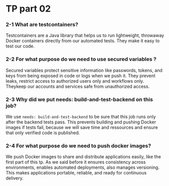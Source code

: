 # TP part 02

### 2-1 What are testcontainers?

Testcontainers are a Java library that helps us to run lightweight, throwaway Docker containers directly from our automated tests. They make it easy to test our code.

### 2-2 For what purpose do we need to use secured variables ?

Secured variables protect sensitive information like passwords, tokens, and keys from being exposed in code or logs when we push it. They prevent leaks, restrict access to authorized users only and workflows only. Theykeep our accounts and services safe from unauthorized access.

### 2-3 Why did we put needs: build-and-test-backend on this job?

We use `needs: build-and-test-backend` to be sure that this job runs only after the backend tests pass. This prevents building and pushing Docker images if tests fail, because we will save time and ressources and ensure that only verified code is published.

### 2-4 For what purpose do we need to push docker images?

We push Docker images to share and distribute applications easily, like the first part of this tp. As we said before it ensures consistency across environments, enables automated deployments, also manages versioning. This makes applications portable, reliable, and ready for continuous delivery.
